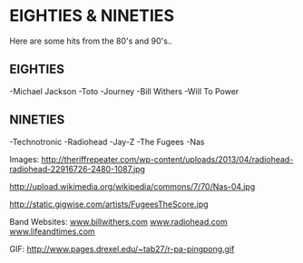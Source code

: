 # EIGHTIES & NINETIES
Here are some hits from the 80's and 90's..

## EIGHTIES
-Michael Jackson
-Toto
-Journey
-Bill Withers
-Will To Power
## NINETIES
-Technotronic
-Radiohead
-Jay-Z
-The Fugees
-Nas

Images:
http://theriffrepeater.com/wp-content/uploads/2013/04/radiohead-radiohead-22916726-2480-1087.jpg

http://upload.wikimedia.org/wikipedia/commons/7/70/Nas-04.jpg

http://static.gigwise.com/artists/FugeesTheScore.jpg

Band Websites: 
www.billwithers.com
www.radiohead.com
www.lifeandtimes.com

GIF:
http://www.pages.drexel.edu/~tab27/r-pa-pingpong.gif







